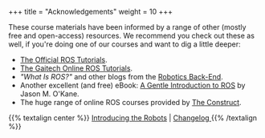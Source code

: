 +++
title = "Acknowledgements"
weight = 10
+++

These course materials have been informed by a range of other (mostly free and open-access) resources. We recommend you check out these as well, if you're doing one of our courses and want to dig a little deeper:
* [The Official ROS Tutorials](http://wiki.ros.org/ROS/Tutorials).
* [The Gaitech Online ROS Tutorials](https://edu.gaitech.hk/index.html).
* *"What Is ROS?"* and other blogs from the [Robotics Back-End](https://roboticsbackend.com/what-is-ros/).
* Another excellent (and free) eBook: [A Gentle Introduction to ROS](https://www.cse.sc.edu/~jokane/agitr/) by Jason M. O'Kane.
* The huge range of online ROS courses provided by [The Construct](https://www.theconstructsim.com/for-individuals/).

{{% textalign center %}}
[<i class="fas fa-solid fa-arrow-left"></i> Introducing the Robots](/intro/robots) | [Changelog <i class="fas fa-solid fa-arrow-right"></i>](/intro/changelog)
{{% /textalign %}}